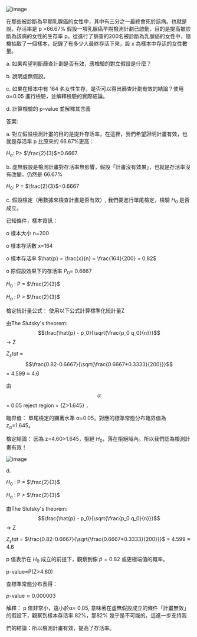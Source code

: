 
![image](https://github.com/user-attachments/assets/a56aa696-8296-4fa5-aa2b-923a7463f8ee)

在那些被診斷為早期乳腺癌的女性中，其中有三分之一最終會死於該病。也就是說，存活率是 p =66.67%
假設一項乳腺癌早期檢測計劃已啟動，目的是提高被診斷為該病的女性的生存率 p。從進行了篩查的200名被診斷為乳腺癌的女性中，隨機抽取了一個樣本，記錄了有多少人最終存活下來，設 x 為樣本中存活的女性數量。

a. 如果希望判斷篩查計劃是否有效，應檢驗的對立假設是什麼？

b. 說明虛無假設。

c. 如果在樣本中有 164 名女性生存，是否可以得出篩查計劃有效的結論？使用 α=0.05 進行檢驗，並解釋檢驗的實際結論。

d. 計算檢驗的 p-value 並解釋其含義

答案:

a. 
對立假設檢測計畫的目的是提升存活率，在這裡，我們希望證明計畫有效，也就是存活率 p 比原來的 66.67%更高：

$H_a$: P> $\frac{2}{3}$=0.6667

b. 
虛無假設是檢測計畫對存活率無影響，假設「計畫沒有效果」，也就是存活率沒有改變，仍然是 66.67%

$H_0$: P = $\frac{2}{3}$=0.6667

c. 
假設檢定（用數據來檢查計畫是否有效）, 我們要進行單尾檢定，檢驗 $H_0$ 是否成立。

已知條件，樣本資訊：

o	樣本大小 n=200

o	樣本存活數 x=164

o	樣本存活率 $\hat{p} = \frac{x}{n} = \frac{164}{200} = 0.82$

o	原假設效果下的存活率 $P_0$= 0.6667

$H_0$ : P = $\frac{2}{3}$
   
$H_a$ : P > $\frac{2}{3}$

檢定統計量公式： 使用以下公式計算標準化統計量Z

由The Slutsky's theorem: $$\frac{\hat{p} - p_0}{\sqrt{\frac{p_0 q_0}{n}}}$$ -> Z

$Z_stat$ = $$\frac{0.82-0.6667}{\sqrt{\frac{0.6667*0.3333}{200}}}$$ = 4.599 ${\approx}$ 4.6

由 $$\alpha$$ = 0.05 reject region = {Z>1.645} ，

臨界值： 單尾檢定的顯著水準 α=0.05，對應的標準常態分布臨界值為 $z_α$=1.645。

檢定結論： 因為 z=4.60>1.645，拒絕 $H_0$，落在拒絕域內。所以我們認為檢測計畫有效！

![image](https://github.com/user-attachments/assets/81209330-7a48-4d41-ab7e-7cba6ad87647)



d. 

$H_0$ : P = $\frac{2}{3}$
   
$H_a$ : P > $\frac{2}{3}$

由The Slutsky's theorem: $$\frac{\hat{p} - p_0}{\sqrt{\frac{p_0 q_0}{n}}}$$ -> Z

$Z_stat$ = $\frac{0.82-0.6667}{\sqrt{\frac{0.6667*0.3333}{200}}}$ = 4.599 ${\approx}$ 4.6

p 值表示在 $H_0$ 成立的前提下，觀察到像 $\hat{p}= 0.82$ 或更極端值的概率。

p-value=P(Z>4.60)

查標準常態分布表得：

$p\text{-value} \approx 0.000003$


解釋： p 值非常小，遠小於α= 0.05, 意味著在虛無假設成立的條件「計畫無效」的假設下，觀察到樣本存活率 82%，那82% 幾乎是不可能的。這進一步支持我

們的結論：所以檢測計畫有效，提高了存活率。




